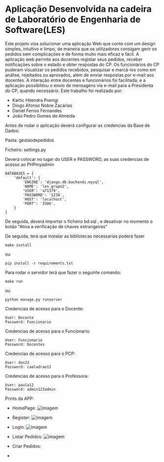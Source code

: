 # Aplicação Desenvolvida na cadeira de Laboratório de Engenharia de Software(LES)

Este projeto visa solucionar uma aplicação Web que conte com um design simples, intuitivo e limpo, de maneira que os utilizadores consigam gerir os pedidos sem complicações e de forma muito mais eficaz e fácil.
A aplicação web permite aos docentes registar seus pedidos, receber notificações sobre o estado e obter respostas do CP. Os funcionários do CP puderam visualizar os pedidos recebidos, pesquisar e marcá-los como em análise, rejeitados ou aprovados, além de enviar respostas por e-mail aos docentes. A interação entre docentes e funcionários foi facilitada, e a aplicação possibilitou o envio de mensagens via e-mail para a Presidenta do CP, quando necessário.
Este trabalho foi realizado por:   
- Kartic Hitendra Premgi
- Diogo Afonso Nobre Zacarias
- Daniel Ferros Fernandes
- João Pedro Gomes de Almeida

Antes de rodar o aplicação deverá configurar as credencias da Base de Dados:

Pasta: gestaodepedidos

Ficheiro: settings.py

Deverá colocar no lugar do USER e PASSWORD, as suas credencias de acesso ao PHPmyadmin

    DATABASES = {
        'default': {
            'ENGINE': 'django.db.backends.mysql',
            'NAME': 'les_grupo2',
            'USER': 'a71379',
            'PASSWORD': '1234',
            'HOST': 'localhost',
            'PORT': '3306',
        }
    }

De seguida, deverá importar o ficheiro bd.sql , e desativar no momento o botão "Ativa a verificação de chaves estrangeiras"

De seguida, terá que instalar as bibliotecas necessarias poderá fazer 
    
    make install

ou

    pip install -r requirements.txt

Para rodar o servidor terá que fazer o seguinte comando:

    make run

ou 

    python manage.py runserver



Credencias de acesso para o Docente:

    User: Docente
    Password: Funcionario


Credencias de acesso para o Funcionario:

    User: Funcionario
    Password: Docentes

Credencias de acesso para o PCP:

    User: dan23
    Password: caoladrao12

Credencias de acesso para o Professora:

    User: paula12
    Password: admin123admin

Prints da APP:

- HomePage:
  ![imagem](https://github.com/Kartic23/Gestao-de-Pedidos/assets/105547398/3b7e7a64-fc4b-40f8-aa81-2f16b6281a9f)

- Register:
  ![imagem](https://github.com/Kartic23/Gestao-de-Pedidos/assets/105547398/f4339dfe-4e9b-4dfb-a530-5ecfaf63efe6)

- Login:
  ![imagem](https://github.com/Kartic23/Gestao-de-Pedidos/assets/105547398/7e5c1c9f-9447-494c-9a11-402e8d212bc9)
  
- Listar Pedidos:
  ![imagem](https://github.com/Kartic23/Gestao-de-Pedidos/assets/105547398/4ed1268f-1058-4b0c-8e2a-dbdb7eaab645)

  
- Criar Pedidos:
- 

